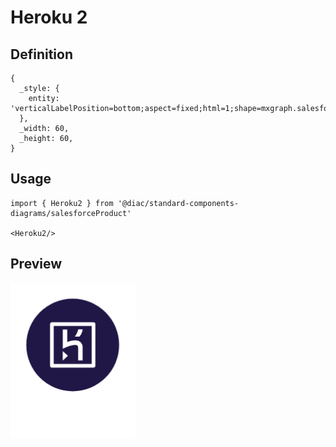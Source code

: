 # Heroku 2

## Definition

```
{
  _style: { 
    entity: 'verticalLabelPosition=bottom;aspect=fixed;html=1;shape=mxgraph.salesforce.heroku2;',
  },
  _width: 60,
  _height: 60,
}
```

## Usage

```
import { Heroku2 } from '@diac/standard-components-diagrams/salesforceProduct'

<Heroku2/>
```

## Preview

<img src="./heroku-2.png" width="200"/>

